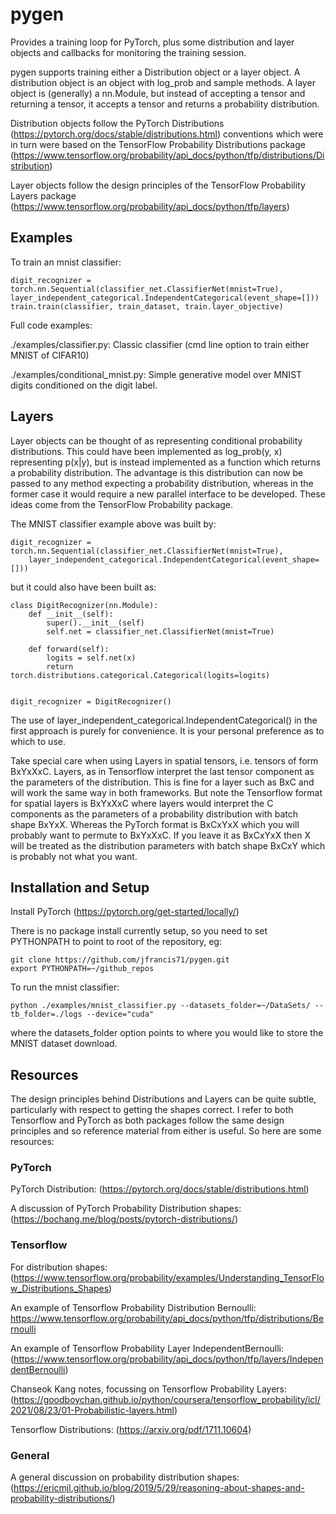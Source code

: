 # pygen
Provides a training loop for PyTorch, plus some distribution and layer objects and callbacks for monitoring the training session.

pygen supports training either a Distribution object or a layer object. A distribution object is an object with log_prob and sample methods. A layer object is (generally) a nn.Module, but instead of accepting a tensor and returning a tensor, it accepts a tensor and returns a probability distribution.

Distribution objects follow the PyTorch Distributions (https://pytorch.org/docs/stable/distributions.html) conventions which were in turn were based on the TensorFlow Probability Distributions package (https://www.tensorflow.org/probability/api_docs/python/tfp/distributions/Distribution)

Layer objects follow the design principles of the TensorFlow Probability Layers package (https://www.tensorflow.org/probability/api_docs/python/tfp/layers)


## Examples

To train an mnist classifier:

```
digit_recognizer = torch.nn.Sequential(classifier_net.ClassifierNet(mnist=True), layer_independent_categorical.IndependentCategorical(event_shape=[]))
train.train(classifier, train_dataset, train.layer_objective)
```


Full code examples:

./examples/classifier.py: Classic classifier (cmd line option to train either MNIST of CIFAR10)

./examples/conditional_mnist.py: Simple generative model over MNIST digits conditioned on the digit label.


## Layers

Layer objects can be thought of as representing conditional probability distributions. This could have been implemented as log_prob(y, x) representing p(x|y), but is instead implemented as a function which returns a probability distribution. The advantage is this distribution can now be passed to any method expecting a probability distribution, whereas in the former case it would require a new parallel interface to be developed.
These ideas come from the TensorFlow Probability package.

The MNIST classifier example above was built by:
```
digit_recognizer = torch.nn.Sequential(classifier_net.ClassifierNet(mnist=True),
    layer_independent_categorical.IndependentCategorical(event_shape=[]))
```
but it could also have been built as:
```
class DigitRecognizer(nn.Module):
    def __init__(self):
        super().__init__(self)
        self.net = classifier_net.ClassifierNet(mnist=True)

    def forward(self):
        logits = self.net(x)
        return torch.distributions.categorical.Categorical(logits=logits)


digit_recognizer = DigitRecognizer()
```
The use of layer_independent_categorical.IndependentCategorical() in the first approach is purely for convenience. It is your personal preference as to which to use.

Take special care when using Layers in spatial tensors, i.e. tensors of form BxYxXxC. Layers, as in Tensorflow interpret the last tensor component as the parameters of the distribution. This is fine for a layer such as BxC and will work the same way in both frameworks. But note the Tensorflow format for spatial layers is BxYxXxC where layers would interpret the C components as the parameters of a probability distribution with batch shape BxYxX. Whereas the PyTorch format is BxCxYxX which you will probably want to permute to BxYxXxC. If you leave it as BxCxYxX then X will be treated as the distribution parameters with batch shape BxCxY which is probably not what you want.


## Installation and Setup

Install PyTorch (https://pytorch.org/get-started/locally/)

There is no package install currently setup, so you need to set PYTHONPATH to point to root of the repository, eg:

```
git clone https://github.com/jfrancis71/pygen.git
export PYTHONPATH=~/github_repos
```

To run the mnist classifier:

```python ./examples/mnist_classifier.py --datasets_folder=~/DataSets/ --tb_folder=./logs --device="cuda"```

where the datasets_folder option points to where you would like to store the MNIST dataset download.


## Resources

The design principles behind Distributions and Layers can be quite subtle, particularly with respect to getting the shapes correct.
I refer to both Tensorflow and PyTorch as both packages follow the same design principles and so reference material from either is useful.
So here are some resources:

### PyTorch

PyTorch Distribution:
(https://pytorch.org/docs/stable/distributions.html)

A discussion of PyTorch Probability Distribution shapes:
(https://bochang.me/blog/posts/pytorch-distributions/)

### Tensorflow

For distribution shapes:
(https://www.tensorflow.org/probability/examples/Understanding_TensorFlow_Distributions_Shapes)

An example of Tensorflow Probability Distribution Bernoulli:
https://www.tensorflow.org/probability/api_docs/python/tfp/distributions/Bernoulli

An example of Tensorflow Probability Layer IndependentBernoulli:
(https://www.tensorflow.org/probability/api_docs/python/tfp/layers/IndependentBernoulli)

Chanseok Kang notes, focussing on Tensorflow Probability Layers:
(https://goodboychan.github.io/python/coursera/tensorflow_probability/icl/2021/08/23/01-Probabilistic-layers.html)

Tensorflow Distributions:
(https://arxiv.org/pdf/1711.10604)

### General

A general discussion on probability distribution shapes:
(https://ericmjl.github.io/blog/2019/5/29/reasoning-about-shapes-and-probability-distributions/)

